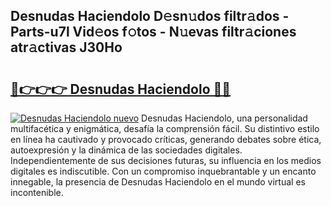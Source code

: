 ## Desnudas Haciendolo D𝚎sn𝚞dos filtr𝚊dos - Parts-u7l Vid𝚎os f𝚘tos - N𝚞evas filtr𝚊ciones atr𝚊ctivas J30Ho

# <h2><a href="http://mb1iet.tromn.icu/?c=Desnudas+Haciendolo">🔗👉👉👉 Desnudas Haciendolo 🔗🔗</a></h2>

[![Desnudas Haciendolo nuevo](https://i.imgur.com/pEAQMta.gif)](http://mb1iet.tromn.icu/?c=Desnudas+Haciendolo)
Desnudas Haciendolo, una personalidad multifacética y enigmática, desafía la comprensión fácil. Su distintivo estilo en línea ha cautivado y provocado críticas, generando debates sobre ética, autoexpresión y la dinámica de las sociedades digitales. Independientemente de sus decisiones futuras, su influencia en los medios digitales es indiscutible. Con un compromiso inquebrantable y un encanto innegable, la presencia de Desnudas Haciendolo en el mundo virtual es incontenible.
